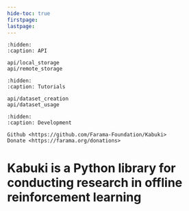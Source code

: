 ```yaml
---
hide-toc: true
firstpage:
lastpage:
---
```


[//]: # (```{toctree})

[//]: # (:hidden:)

[//]: # (:caption: Introduction)

[//]: # ()
[//]: # (content/basic_usage)

[//]: # (```)

```{toctree}
:hidden:
:caption: API

api/local_storage
api/remote_storage
```

```{toctree}
:hidden:
:caption: Tutorials

api/dataset_creation
api/dataset_usage
```

```{toctree}
:hidden:
:caption: Development

Github <https://github.com/Farama-Foundation/Kabuki>
Donate <https://farama.org/donations>

```

# Kabuki is a Python library for conducting research in offline reinforcement learning
